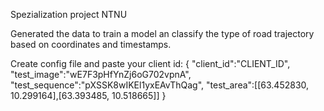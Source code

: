 Spezialization project NTNU

Generated the data to train a model an classify the type of road trajectory based on coordinates and timestamps.

Create config file and paste your client id:
{
     "client_id":"CLIENT_ID",
     "test_image":"wE7F3pHfYnZj6oG702vpnA",
     "test_sequence":"pXSSK8wIKEl1yxEAvThQag",
     "test_area":[[63.452830, 10.299164],[63.393485, 10.518665]]
 }
